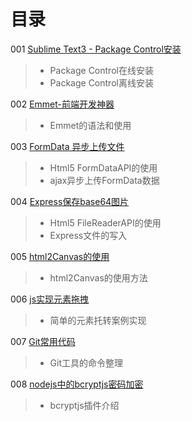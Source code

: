 # 目录

001 [Sublime Text3 - Package Control安装](https://github.com/luosijie/blog/blob/master/%5B001%5D%20Sublime%20Text3%20-%20Package%20Control%E5%AE%89%E8%A3%85.md)
>+ Package Control在线安装
>+ Package Control离线安装

002 [Emmet-前端开发神器](https://github.com/luosijie/blog/blob/master/%5B002%5D%20Emmet-%E5%89%8D%E7%AB%AF%E5%BC%80%E5%8F%91%E7%A5%9E%E5%99%A8.md)
>+ Emmet的语法和使用

003 [FormData 异步上传文件](https://github.com/luosijie/blog/blob/master/%5B003%5D%20FormData%20%E5%BC%82%E6%AD%A5%E4%B8%8A%E4%BC%A0%E6%96%87%E4%BB%B6.md)
>+ Html5 FormDataAPI的使用
>+ ajax异步上传FormData数据

004 [Express保存base64图片](https://github.com/luosijie/blog/blob/master/%5B004%5D%20Express%E4%BF%9D%E5%AD%98base64%E5%9B%BE%E7%89%87.md)
>+ Html5 FileReaderAPI的使用
>+ Express文件的写入

005 [html2Canvas的使用](http://html2canvas.hertzen.com/documentation.html)       
>+ html2Canvas的使用方法 

006 [js实现元素拖拽](https://github.com/luosijie/Front-end-Blog/blob/master/%5B006%5D%20js%E5%AE%9E%E7%8E%B0%E5%85%83%E7%B4%A0%E6%8B%96%E6%8B%BD.md)
>+ 简单的元素托转案例实现

007 [Git常用代码](https://github.com/luosijie/Front-end-Blog/blob/master/%5B007%5D%20Git%E5%B8%B8%E7%94%A8%E4%BB%A3%E7%A0%81.md)
>+ Git工具的命令整理

008 [nodejs中的bcryptjs密码加密](https://github.com/luosijie/Front-end-Blog/blob/master/%5B008%5D%20nodejs%E4%B8%AD%E7%9A%84bcryptjs%E5%AF%86%E7%A0%81%E5%8A%A0%E5%AF%86.md)
>+ bcryptjs插件介绍
